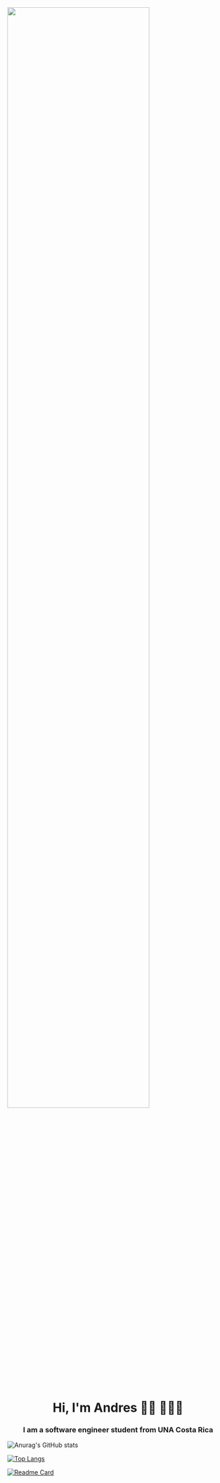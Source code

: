 <img width="80%" src="https://creazilla-store.fra1.digitaloceanspaces.com/cliparts/79238/programing-clipart-md.png">

<h1 align="center">Hi, I'm Andres 👋🏾 👩🏾‍💻 </h1>
<h3 align="center">I am a software engineer  student from  UNA Costa Rica</h3>

![Anurag's GitHub stats](https://github-readme-stats.vercel.app/api?username=Andres9800&show_icons=true&theme=dracula)

[![Top Langs](https://github-readme-stats.vercel.app/api/top-langs/?username=Andres9800&langs_count=8)](https://github.com/anuraghazra/github-readme-stats)

[![Readme Card](https://github-readme-stats.vercel.app/api/pin/?username=anuraghazra&repo=github-readme-stats)](https://github.com/Andres9800/ProyectoBases)
